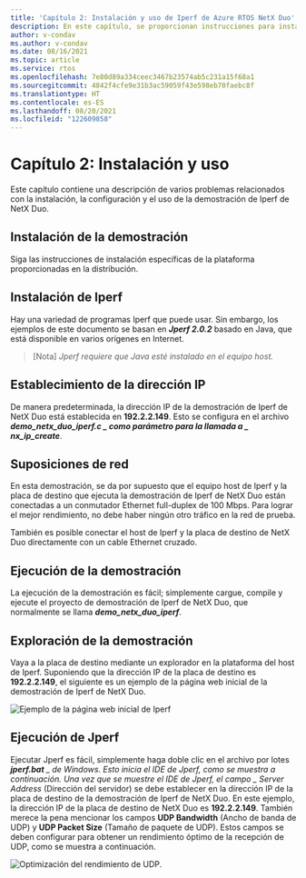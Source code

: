 ```yaml
---
title: 'Capítulo 2: Instalación y uso de Iperf de Azure RTOS NetX Duo'
description: En este capítulo, se proporcionan instrucciones para instalar y usar el ejemplo de Iperf.
author: v-condav
ms.author: v-condav
ms.date: 08/16/2021
ms.topic: article
ms.service: rtos
ms.openlocfilehash: 7e80d89a334ceec3467b23574ab5c231a15f68a1
ms.sourcegitcommit: 4842f4cfe9e31b3ac59059f43e598eb70faebc8f
ms.translationtype: HT
ms.contentlocale: es-ES
ms.lasthandoff: 08/20/2021
ms.locfileid: "122609858"
---
```

# <a name="chapter-2-installation-and-use"></a>Capítulo 2: Instalación y uso

Este capítulo contiene una descripción de varios problemas relacionados con la instalación, la configuración y el uso de la demostración de Iperf de NetX Duo.

## <a name="installing-the-demonstration"></a>Instalación de la demostración

Siga las instrucciones de instalación específicas de la plataforma proporcionadas en la distribución.

## <a name="installing-iperf"></a>Instalación de Iperf

Hay una variedad de programas Iperf que puede usar. Sin embargo, los ejemplos de este documento se basan en ***Jperf 2.0.2*** basado en Java, que está disponible en varios orígenes en Internet.

> [Nota] *Jperf requiere que Java esté instalado en el equipo host.*

## <a name="setting-the-ip-address"></a>Establecimiento de la dirección IP

De manera predeterminada, la dirección IP de la demostración de Iperf de NetX Duo está establecida en **192.2.2.149**. Esto se configura en el archivo **_demo_netx_duo_iperf.c_ *_ como parámetro para la llamada a _* _nx_ip_create_**.

## <a name="network-assumptions"></a>Suposiciones de red

En esta demostración, se da por supuesto que el equipo host de Iperf y la placa de destino que ejecuta la demostración de Iperf de NetX Duo están conectadas a un conmutador Ethernet full-duplex de 100 Mbps. Para lograr el mejor rendimiento, no debe haber ningún otro tráfico en la red de prueba.

También es posible conectar el host de Iperf y la placa de destino de NetX Duo directamente con un cable Ethernet cruzado.

## <a name="running-the-demonstration"></a>Ejecución de la demostración

La ejecución de la demostración es fácil; simplemente cargue, compile y ejecute el proyecto de demostración de Iperf de NetX Duo, que normalmente se llama ***demo_netx_duo_iperf***.

## <a name="browse-to-the-demonstration"></a>Exploración de la demostración

Vaya a la placa de destino mediante un explorador en la plataforma del host de Iperf. Suponiendo que la dirección IP de la placa de destino es **192.2.2.149**, el siguiente es un ejemplo de la página web inicial de la demostración de Iperf de NetX Duo.

![Ejemplo de la página web inicial de Iperf](media/Picture1.jpg)

## <a name="running-jperf"></a>Ejecución de Jperf

Ejecutar Jperf es fácil, simplemente haga doble clic en el archivo por lotes ***jperf.bat** _ de Windows. Esto inicia el IDE de Jperf, como se muestra a continuación. Una vez que se muestre el IDE de Jperf, el campo _ *Server Address** (Dirección del servidor) se debe establecer en la dirección IP de la placa de destino de la demostración de Iperf de NetX Duo. En este ejemplo, la dirección IP de la placa de destino de NetX Duo es **192.2.2.149**. También merece la pena mencionar los campos **UDP Bandwidth** (Ancho de banda de UDP) y **UDP Packet Size** (Tamaño de paquete de UDP). Estos campos se deben configurar para obtener un rendimiento óptimo de la recepción de UDP, como se muestra a continuación.

![Optimización del rendimiento de UDP.](media/Picture2.jpg)
